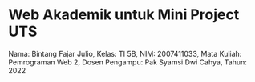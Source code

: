 # Web Akademik untuk Mini Project UTS
Nama: Bintang Fajar Julio, Kelas: TI 5B, NIM: 2007411033, Mata Kuliah: Pemrograman Web 2, Dosen Pengampu: Pak Syamsi Dwi Cahya, Tahun: 2022
